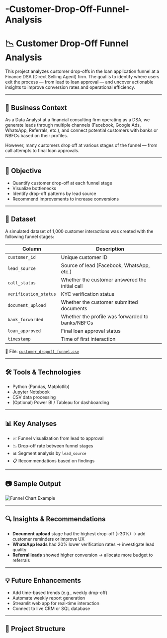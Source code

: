 # -Customer-Drop-Off-Funnel-Analysis
# 📉 Customer Drop-Off Funnel Analysis

This project analyzes customer drop-offs in the loan application funnel at a Finance DSA (Direct Selling Agent) firm. The goal is to identify where users exit the process — from lead to loan approval — and uncover actionable insights to improve conversion rates and operational efficiency.

---

## 🏢 Business Context

As a Data Analyst at a financial consulting firm operating as a DSA, we generate leads through multiple channels (Facebook, Google Ads, WhatsApp, Referrals, etc.), and connect potential customers with banks or NBFCs based on their profiles.

However, many customers drop off at various stages of the funnel — from call attempts to final loan approvals.

---

## 🎯 Objective

- Quantify customer drop-off at each funnel stage
- Visualize bottlenecks
- Identify drop-off patterns by lead source
- Recommend improvements to increase conversions

---

## 📁 Dataset

A simulated dataset of 1,000 customer interactions was created with the following funnel stages:

| Column              | Description                                      |
|---------------------|--------------------------------------------------|
| `customer_id`       | Unique customer ID                              |
| `lead_source`       | Source of lead (Facebook, WhatsApp, etc.)       |
| `call_status`       | Whether the customer answered the initial call  |
| `verification_status` | KYC verification status                        |
| `document_upload`   | Whether the customer submitted documents        |
| `bank_forwarded`    | Whether the profile was forwarded to banks/NBFCs|
| `loan_approved`     | Final loan approval status                      |
| `timestamp`         | Time of first interaction                       |

📄 File: [`customer_dropoff_funnel.csv`](./customer_dropoff_funnel.csv)

---

## 🛠 Tools & Technologies

- Python (Pandas, Matplotlib)
- Jupyter Notebook
- CSV data processing
- (Optional) Power BI / Tableau for dashboarding

---

## 📊 Key Analyses

- 📈 Funnel visualization from lead to approval
- 📉 Drop-off rate between funnel stages
- 📊 Segment analysis by `lead_source`
- 📋 Recommendations based on findings

---

## 📷 Sample Output

![Funnel Chart Example](assets/funnel_chart_example.png)

---

## 🔍 Insights & Recommendations

- **Document upload** stage had the highest drop-off (~30%) → add customer reminders or improve UX
- **WhatsApp leads** had 20% lower verification rates → investigate lead quality
- **Referral leads** showed higher conversion → allocate more budget to referrals

---

## 💡 Future Enhancements

- Add time-based trends (e.g., weekly drop-off)
- Automate weekly report generation
- Streamlit web app for real-time interaction
- Connect to live CRM or SQL database

---

## 📁 Project Structure


